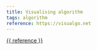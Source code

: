 ```yaml
---
title: Visualising algorithm
tags: algorithm
reference: https://visualgo.net
---
```

<a href="{{ reference }}">{{ reference }}</a>
